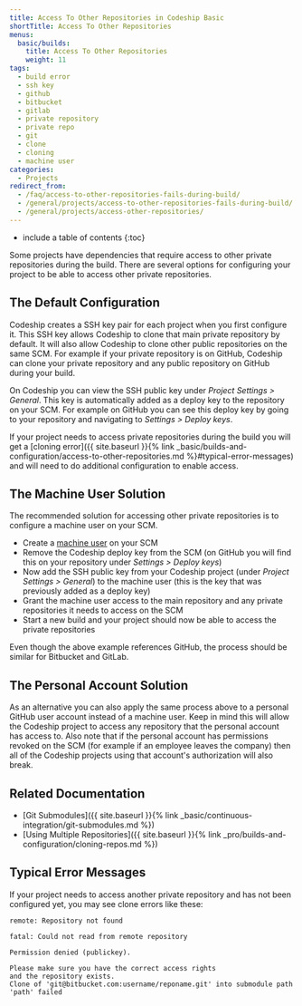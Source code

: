 ```yaml
---
title: Access To Other Repositories in Codeship Basic
shortTitle: Access To Other Repositories
menus:
  basic/builds:
    title: Access To Other Repositories 
    weight: 11
tags:
  - build error
  - ssh key
  - github
  - bitbucket
  - gitlab
  - private repository
  - private repo
  - git
  - clone
  - cloning
  - machine user
categories:
  - Projects
redirect_from:
  - /faq/access-to-other-repositories-fails-during-build/
  - /general/projects/access-to-other-repositories-fails-during-build/
  - /general/projects/access-other-repositories/
---
```


* include a table of contents
{:toc}

Some projects have dependencies that require access to other private repositories during the build. There are several options for configuring your project to be able to access other private repositories.

## The Default Configuration

Codeship creates a SSH key pair for each project when you first configure it. This SSH key allows Codeship to clone that main private repository by default. It will also allow Codeship to clone other public repositories on the same SCM. For example if your private repository is on GitHub, Codeship can clone your private repository and any public repository on GitHub during your build.

On Codeship you can view the SSH public key under _Project Settings > General_. This key is automatically added as a deploy key to the repository on your SCM. For example on GitHub you can see this deploy key by going to your repository and navigating to _Settings > Deploy keys_.

If your project needs to access private repositories during the build you will get a [cloning error]({{ site.baseurl }}{% link _basic/builds-and-configuration/access-to-other-repositories.md %}#typical-error-messages) and will need to do additional configuration to enable access.

## The Machine User Solution

The recommended solution for accessing other private repositories is to configure a machine user on your SCM.

- Create a [machine user](https://developer.github.com/v3/guides/managing-deploy-keys/#machine-users) on your SCM
- Remove the Codeship deploy key from the SCM (on GitHub you will find this on your repository under _Settings > Deploy keys_)
- Now add the SSH public key from your Codeship project (under _Project Settings > General_) to the machine user (this is the key that was previously added as a deploy key)
- Grant the machine user access to the main repository and any private repositories it needs to access on the SCM
- Start a new build and your project should now be able to access the private repositories

Even though the above example references GitHub, the process should be similar for Bitbucket and GitLab.

## The Personal Account Solution

As an alternative you can also apply the same process above to a personal GitHub user account instead of a machine user. Keep in mind this will allow the Codeship project to access any repository that the personal account has access to. Also note that if the personal account has permissions revoked on the SCM (for example if an employee leaves the company) then all of the Codeship projects using that account's authorization will also break.

## Related Documentation

* [Git Submodules]({{ site.baseurl }}{% link _basic/continuous-integration/git-submodules.md %})
* [Using Multiple Repositories]({{ site.baseurl }}{% link _pro/builds-and-configuration/cloning-repos.md %})

## Typical Error Messages

If your project needs to access another private repository and has not been configured yet, you may see clone errors like these:

```
remote: Repository not found
```

```
fatal: Could not read from remote repository
```

```
Permission denied (publickey).
```

```
Please make sure you have the correct access rights
and the repository exists.
Clone of 'git@bitbucket.com:username/reponame.git' into submodule path 'path' failed
```

